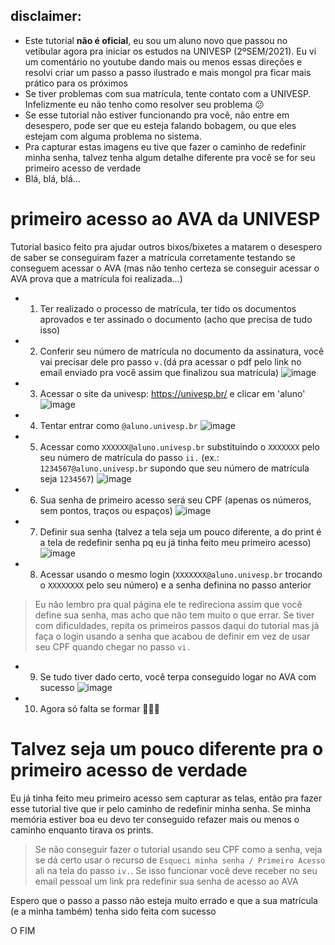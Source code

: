 ## disclaimer:
- Este tutorial **não é oficial**, eu sou um aluno novo que passou no vetibular agora pra iniciar os estudos na UNIVESP (2ºSEM/2021). Eu vi um comentário no youtube dando mais ou menos essas direções e resolvi criar um passo a passo ilustrado e mais mongol pra ficar mais prático para os próximos
- Se tiver problemas com sua matrícula, tente contato com a UNIVESP. Infelizmente eu não tenho como resolver seu problema 😕
- Se esse tutorial não estiver funcionando pra você, não entre em desespero, pode ser que eu esteja falando bobagem, ou que eles estejam com alguma problema no sistema.
- Pra capturar estas imagens eu tive que fazer o caminho de redefinir minha senha, talvez tenha algum detalhe diferente pra você se for seu primeiro acesso de verdade
- Blá, blá, blá...

# primeiro acesso ao AVA da UNIVESP
Tutorial basico feito pra ajudar outros bixos/bixetes a matarem o desespero de saber se conseguiram fazer a matrícula corretamente testando se conseguem acessar o AVA (mas não tenho certeza se conseguir acessar o AVA prova que a matrícula foi realizada...)

- 1) Ter realizado o processo de matrícula, ter tido os documentos aprovados e ter assinado o documento (acho que precisa de tudo isso)

- 2) Conferir seu número de matrícula no documento da assinatura, você vai precisar dele pro passo `v.`(dá pra acessar o pdf pelo link no email enviado pra você assim que finalizou sua matrícula)
![image](https://user-images.githubusercontent.com/83545404/127586131-55337890-919e-48c1-a178-46d7bfd39508.png)

- 3) Acessar o site da univesp: https://univesp.br/ e clicar em 'aluno' 
![image](https://user-images.githubusercontent.com/83545404/127585497-d6de1e1f-2c01-441a-b9e7-6ad0952040e3.png)

- 4) Tentar entrar como `@aluno.univesp.br`
![image](https://user-images.githubusercontent.com/83545404/127586300-d3868f3d-7c08-4eea-ac9b-eaf7582ff3c6.png)

- 5) Acessar como `XXXXXX@aluno.univesp.br` substituindo o `XXXXXXX` pelo seu número de matrícula do passo `ii.` (ex.: `1234567@aluno.univesp.br` supondo que seu número de matrícula seja `1234567`)
![image](https://user-images.githubusercontent.com/83545404/127588070-e35514ee-9a1e-4619-872b-7caa3d27b504.png)

- 6) Sua senha de primeiro acesso será seu CPF (apenas os números, sem pontos, traços ou espaços)
![image](https://user-images.githubusercontent.com/83545404/127588198-59bb3173-f2a7-4f5b-b978-5c15953a51f7.png)

- 7) Definir sua senha (talvez a tela seja um pouco diferente, a do print é a tela de redefinir senha pq eu já tinha feito meu primeiro acesso)
![image](https://user-images.githubusercontent.com/83545404/127587452-85b52768-2a13-40f8-9470-0cc165f25335.png)

- 8) Acessar usando o mesmo login (`XXXXXXX@aluno.univesp.br` trocando o `XXXXXXXX` pelo seu número) e a senha definina no passo anterior

>Eu não lembro pra qual página ele te redireciona assim que você define sua senha, mas acho que não tem muito o que errar. Se tiver com dificuldades, repita os primeiros passos daqui do tutorial mas já faça o login usando a senha que acabou de definir em vez de usar seu CPF quando chegar no passo `vi.`

- 9) Se tudo tiver dado certo, você terpa conseguido logar no AVA com sucesso
![image](https://user-images.githubusercontent.com/83545404/127588404-d31f6ac6-50ec-4194-9fbe-4ada547ac123.png)

- 10) Agora só falta se formar 🎉🎉🎉

# Talvez seja um pouco diferente pra o primeiro acesso de verdade
Eu já tinha feito meu primeiro acesso sem capturar as telas, então pra fazer esse tutorial tive que ir pelo caminho de redefinir minha senha. Se minha memória estiver boa eu devo ter conseguido refazer mais ou menos o caminho enquanto tirava os prints.

>Se não conseguir fazer o tutorial usando seu CPF como a senha, veja se dá certo usar o recurso de `Esqueci minha senha / Primeiro Acesso` ali na tela do passo `iv.`. Se isso funcionar você deve receber no seu email pessoal um link pra redefinir sua senha de acesso ao AVA

Espero que o passo a passo não esteja muito errado e que a sua matrícula (e a minha também) tenha sido feita com sucesso

O FIM
